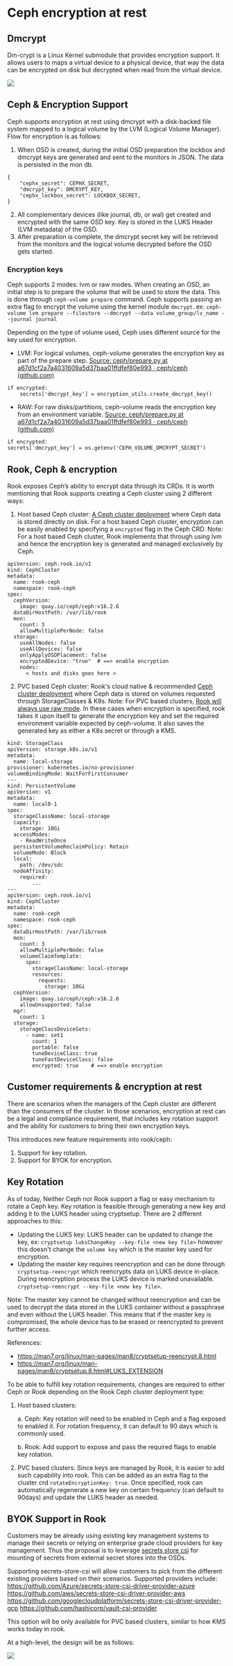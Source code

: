 #  Ceph encryption at rest

## Dmcrypt
Dm-crypt is a Linux Kernel submodule that provides encryption support. It allows
users to maps a virtual device to a physical device, that way the data can be
encrypted on disk but decrypted when read from the virtual device.

![](encryption-dataflow.png)

## Ceph & Encryption Support
Ceph supports encryption at rest using dmcrypt with a disk-backed file system
mapped to a logical volume by the LVM (Logical Volume Manager). Flow for
encryption is as follows:
1.  When OSD is created, during the initial OSD preparation the lockbox and
    dmcrypt keys are generated and sent to the monitors in JSON. The data is
    persisted in the mon db.
```
{
    "cephx_secret": CEPHX_SECRET,
    "dmcrypt_key": DMCRYPT_KEY,
    "cephx_lockbox_secret": LOCKBOX_SECRET,
}
```

2.  All complementary devices (like journal, db, or wal) get created and
    encrypted with the same OSD key. Key is stored in the LUKS Header (LVM
    metadata) of the OSD.
3.  After preparation is complete, the dmcrypt secret key will be retrieved from
    the monitors and the logical volume decrypted before the OSD gets started.

### Encryption keys
Ceph supports 2 modes: lvm or raw modes. When creating an OSD, an initial step
is to prepare the volume that will be used to store the data. This is done
through `ceph-volume prepare` command. Ceph supports passing an extra flag to
encrypt the volume using the kernel module `dmcrypt`. ex: `ceph-volume lvm
prepare --filestore --dmcrypt --data volume_group/lv_name --journal journal`

Depending on the type of volume used, Ceph uses different source for the key
used for encryption.
-   LVM: For logical volumes, ceph-volume generates the encryption key as part
    of the prepare step. [Source: ceph/prepare.py at
    a67d1cf2a7a4031609a5d37baa01ffdfef80e993 · ceph/ceph
    (github.com)](https://github.com/ceph/ceph/blob/a67d1cf2a7a4031609a5d37baa01ffdfef80e993/src/ceph-volume/ceph_volume/devices/lvm/prepare.py)

```
if encrypted:
    secrets['dmcrypt_key'] = encryption_utils.create_dmcrypt_key()
```

-   RAW: For raw disks/partitions, ceph-volume reads the encryption key from an
    environment variable. [Source: ceph/prepare.py at
    a67d1cf2a7a4031609a5d37baa01ffdfef80e993 · ceph/ceph
    (github.com)](https://github.com/ceph/ceph/blob/a67d1cf2a7a4031609a5d37baa01ffdfef80e993/src/ceph-volume/ceph_volume/devices/raw/prepare.py)
```
if encrypted:
secrets['dmcrypt_key'] = os.getenv('CEPH_VOLUME_DMCRYPT_SECRET')
```

## Rook, Ceph & encryption
Rook exposes Ceph’s ability to encrypt data through its CRDs. It is worth
mentioning that Rook supports creating a Ceph cluster using 2 different ways:
1.  Host based Ceph cluster: [A Ceph cluster
    deployment](https://github.com/rook/rook/blob/master/Documentation/ceph-cluster-crd.md#host-based-cluster)
    where Ceph data is stored directly on disk. For a host based Ceph cluster,
    encryption can be easily enabled by specifying a `encrypted` flag in the
    Ceph CRD. Note: For a host based Ceph cluster, Rook implements that through
    using lvm and hence the encryption key is generated and managed exclusively
    by Ceph.

```
apiVersion: ceph.rook.io/v1
kind: CephCluster
metadata:
  name: rook-ceph
  namespace: rook-ceph
spec:
  cephVersion:
    image: quay.io/ceph/ceph:v16.2.6
  dataDirHostPath: /var/lib/rook
  mon:
    count: 3
    allowMultiplePerNode: false
  storage:
    useAllNodes: false
    useAllDevices: false
    onlyApplyOSDPlacement: false
    encryptedDevice: "true"  # ==> enable encryption
    nodes:
      < hosts and disks goes here >
```

2.  PVC based Ceph cluster: Rook's cloud native & recommended [Ceph cluster
    deployment](https://github.com/rook/rook/blob/master/Documentation/ceph-cluster-crd.md#pvc-based-cluster)
    where Ceph data is stored on volumes requested through StorageClasses & K8s.
    Note: For PVC based clusters, [Rook will always use raw
    mode](https://github.com/rook/rook/blob/2f850b6ae65ac632d594c091f6d3a8422bf3b2ef/pkg/daemon/ceph/osd/volume.go#L483).
    In these cases when encryption is specified, rook takes it upon itself to
    generate the encryption key and set the required environment variable
    expected by ceph-volume. It also saves the generated key as either a K8s
    secret or through a KMS.

```
kind: StorageClass
apiVersion: storage.k8s.io/v1
metadata:
  name: local-storage
provisioner: kubernetes.io/no-provisioner
volumeBindingMode: WaitForFirstConsumer
---
kind: PersistentVolume
apiVersion: v1
metadata:
  name: local0-1
spec:
  storageClassName: local-storage
  capacity:
    storage: 10Gi
  accessModes:
    - ReadWriteOnce
  persistentVolumeReclaimPolicy: Retain
  volumeMode: Block
  local:
    path: /dev/sdc
  nodeAffinity:
    required:
        ...
---
apiVersion: ceph.rook.io/v1
kind: CephCluster
metadata:
  name: rook-ceph
  namespace: rook-ceph
spec:
  dataDirHostPath: /var/lib/rook
  mon:
    count: 3
    allowMultiplePerNode: false
    volumeClaimTemplate:
      spec:
        storageClassName: local-storage
        resources:
          requests:
            storage: 10Gi
  cephVersion:
    image: quay.io/ceph/ceph:v16.2.6
    allowUnsupported: false
  mgr:
    count: 1
  storage:
    storageClassDeviceSets:
      - name: set1
        count: 1
        portable: false
        tuneDeviceClass: true
        tuneFastDeviceClass: false
        encrypted: true    # ==> enable encryption
```

## Customer requirements & encryption at rest
There are scenarios when the managers of the Ceph cluster are different than the
consumers of the cluster. In those scenarios, encryption at rest can be a legal
and compliance requirement, that includes key rotation support and the ability
for customers to bring their own encryption keys.

This introduces new feature requirements into rook/ceph:
1. Support for key rotation.
2. Support for BYOK for encryption.

## Key Rotation
As of today, Neither Ceph nor Rook support a flag or easy mechanism to rotate a
Ceph key. Key rotation is feasible through generating a new key and adding it to
the LUKS header using cryptsetup. There are 2 different approaches to this:
-  Updating the LUKS key: LUKS header can be updated to change the key, ex:
   `cryptsetup luksChangeKey --key-file <new key file>` however this doesn't
   change the `volume key` which is the master key used for encryption.
-  Updating the master key requires reencryption and can be done through
   `cryptsetup-reencrypt` which reencrypts data on LUKS device in-place. During
   reencryption process the LUKS device is marked unavailable.
   `cryptsetup-reencrypt --key-file <new key file>`.

Note: The master key cannot be changed without reencryption and can be used to
decrypt the data stored in the LUKS container without a passphrase and even
without the LUKS header. This means that if the master key is compromised, the
whole device has to be erased or reencrypted to prevent further access.

References:
- https://man7.org/linux/man-pages/man8/cryptsetup-reencrypt.8.html
- https://man7.org/linux/man-pages/man8/cryptsetup.8.html#LUKS_EXTENSION

To be able to fulfill key rotation requirements, changes are required to either
Ceph or Rook depending on the Rook Ceph cluster deployment type:

1.  Host based clusters:

    a.  Ceph: Key rotation will need to be enabled in Ceph and a flag
    exposed to enabled it. For rotation frequency, it can default to 90 days which is commonly used.

    b.  Rook: Add support to expose and pass the required flags to enable
    key rotation.

2.  PVC based clusters: Since keys are managed by Rook, it is easier to add
    such capability into rook. This can be added as an extra flag to the cluster crd `rotateEncryptionKey: true`. Once specified, rook can automatically regenerate a new key on certain frequency (can default to 90days) and update the LUKS header as needed.


## BYOK Support in Rook

Customers may be already using existing key management systems to manage their
secrets or relying on enterprise grade cloud providers for key management. Thus
the proposal is to leverage  [secrets store
csi](https://github.com/kubernetes-sigs/secrets-store-csi-driver) for mounting
of secrets from external secret stores into the OSDs.

Supporting secrets-store-csi will allow customers to pick from the different
existing providers based on their scenarios. Supported providers include:
https://github.com/Azure/secrets-store-csi-driver-provider-azure
https://github.com/aws/secrets-store-csi-driver-provider-aws
https://github.com/googlecloudplatform/secrets-store-csi-driver-provider-gcp
https://github.com/hashicorp/vault-csi-provider

This option will be only available for PVC based clusters, similar to how KMS
works today in rook.

At a high-level, the design will be as follows:

![](media/byok-design.png)
